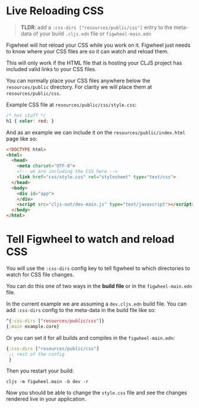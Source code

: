 # Live Reloading CSS

> **TLDR**: add a `:css-dirs ["resources/public/css"]` entry to the
> meta-data of your build `.cljs.edn` file or
> `figwheel-main.edn`

Figwheel will hot reload your CSS while you work on it. Figwheel just
needs to know where your CSS files are so it can watch and reload
them.

This will only work if the HTML file that is hosting your CLJS project
has included valid links to your CSS files.

You can normally place your CSS files anywhere below the
`resources/public` directory. For clarity we will place them at
`resources/public/css`.

Example CSS file at `resources/public/css/style.css`:
```css
/* hot stuff */
h1 { color: red; }
```

And as an example we can include it on the
`resources/public/index.html` page like so:

```html
<!DOCTYPE html>
<html>
  <head>
    <meta charset="UTF-8">
    <!-- we are including the CSS here -->
    <link href="css/style.css" rel="stylesheet" type="text/css">
  </head>
  <body>
    <div id="app">
    </div>
    <script src="cljs-out/dev-main.js" type="text/javascript"></script>
  </body>
</html>
```

# Tell Figwheel to watch and reload CSS

You will use the `:css-dirs` config key to tell figwheel to which
directories to watch for CSS file changes.

You can do this one of two ways in the **build file** or in the
`figwheel-main.edn` file.

In the current example we are assuming a `dev.cljs.edn` build
file. You can add `:css-dirs` config to the meta-data in the build
file like so:

```clojure
^{:css-dirs ["resources/public/css"]}
{:main example.core}
```

Or you can set it for all builds and compiles in the `figwheel-main.edn`:

```clojure
{:css-dirs ["resources/public/css"]
 ;; rest of the config
 }
```

Then you restart your build:

```shell
cljs -m figwheel.main -b dev -r
```

Now you should be able to change the `style.css` file and see the changes
rendered live in your application.
